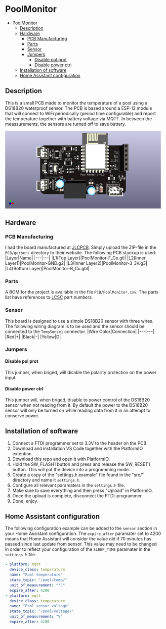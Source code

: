 # PoolMonitor


<!-- @import "[TOC]" {cmd="toc" depthFrom=1 depthTo=6 orderedList=false} -->

<!-- code_chunk_output -->

- [PoolMonitor](#poolmonitor)
  - [Description](#description)
  - [Hardware](#hardware)
    - [PCB Manufacturing](#pcb-manufacturing)
    - [Parts](#parts)
    - [Sensor](#sensor)
    - [Jumpers](#jumpers)
      - [Disable pol prot](#disable-pol-prot)
      - [Disable power ctrl](#disable-power-ctrl)
  - [Installation of software](#installation-of-software)
  - [Home Assistant configuration](#home-assistant-configuration)

<!-- /code_chunk_output -->


## Description
This is a small PCB made to monitor the temperature of a pool using a DS18B20 waterproof sensor. The PCB is based around a ESP-12 module that will connect to WiFi periodically (period time configurable) and report the temperature together with battery voltage via MQTT. In between the meassurements, the sensors are turned off to save battery.

![PCB Preview](PCB/PoolMonitor.jpg)

## Hardware
### PCB Manufacturing
I had the board manufactured at [JLCPCB](https://jlcpcb.com/). Simply upload the ZIP-file in the `PCB/gerbers` directory to their website. The following PCB stackup is used:
|Layer|Name|
|---|---|
|L1(Top Layer)|PoolMonitor-F_Cu.gtl|
|L2(Inner Layer1)|PoolMonitor-GND.g2|
|L3(Inner Layer2)|PoolMonitor-3_3V.g3|
|L4(Bottom Layer)|PoolMonitor-B_Cu.gbl|

### Parts
A BOM for the project is available in the file `PCB/PoolMonitor.csv`. The parts list have references to [LCSC](https://lcsc.com/) part numbers.

### Sensor
This board is designed to use a simple DS18B20 sensor with three wires. The following wiring diagram is to be used and the sensor should be connected to the `TempSense1` connector.
|Wire Color|Connection|
|---|---|
|Red|+|
|Black|-|
|Yellow|D|

### Jumpers
#### Disable pol prot
This jumber, when briged, will disable the polarity protection on the power input.
#### Disable power ctrl
This jumber will, when briged, disable to power control of the DS18B20 sensor when not reading from it. By default the power to the DS18B20 sensor will only be turned on while reading data from it in an attempt to conserve power.

## Installation of software
1. Connect a FTDI programmer set to 3.3V to the header on the PCB.
2. Download and installation VS Code together with the PlatformIO extention.
3. Download this repo and open it with PlatformIO.
4. Hold the SW_FLASH1 button and press and release the SW_RESET1 button. This will put the device into a programming mode.
5. Create a copy of the "settings.h.example" file found in the "src/" directory and name it `settings.h`.
6. Configure all relevant paramaters in the `settings.h` file.
7. Make sure to save everything and then press "Upload" in PlatformIO.
8. Once the upload is complete, disconnect the FTDI-programmer.
9. Done, enjoy.

## Home Assistant configuration
The following configuration example can be added to the `sensor` section in your Home Assistant configuration. The `expire_after` paramater set to 4200 means that Home Assistant will consider the value old if 70 minutes has passed since last update from sensor. This value may need to be changed in order to reflect your configuration of the `SLEEP_TIME` paramater in the `settings.h` file.
```yaml
- platform: mqtt
  device_class: temperature
  name: "Pool temperature"
  state_topic: "/pool/temp/"
  unit_of_measurement: "°C"
  expire_after: 4200
- platform: mqtt
  device_class: temperature
  name: "Pool sensor voltage"
  state_topic: "/pool/voltage/"
  unit_of_measurement: "V"
  expire_after: 4200
```